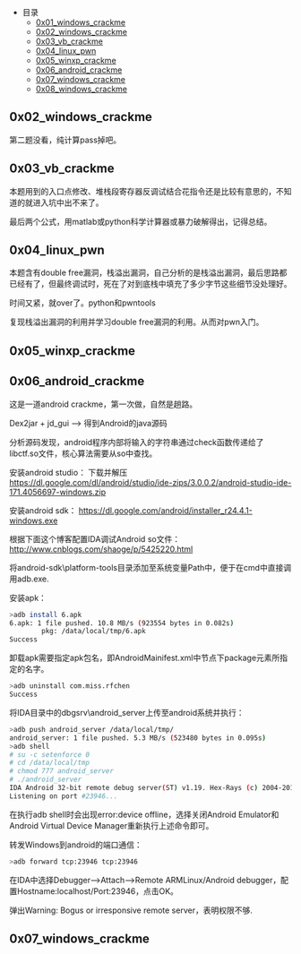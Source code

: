 * 目录
  * [0x01_windows_crackme](/ctf/kanxue_ctf_2017_writeups_0x01.md)
  * [0x02_windows_crackme]()
  * [0x03_vb_crackme]()
  * [0x04_linux_pwn]()
  * [0x05_winxp_crackme]()
  * [0x06_android_crackme]()
  * [0x07_windows_crackme](/ctf/kanxue_ctf_2017_writeups_0x07.md)
  * [0x08_windows_crackme](/ctf/kanxue_ctf_2017_writeups_0x08.md)

## 0x02_windows_crackme
第二题没看，纯计算pass掉吧。

## 0x03_vb_crackme

本题用到的入口点修改、堆栈段寄存器反调试结合花指令还是比较有意思的，不知道的就进入坑中出不来了。 

最后两个公式，用matlab或python科学计算器或暴力破解得出，记得总结。


## 0x04_linux_pwn

本题含有double free漏洞，栈溢出漏洞，自己分析的是栈溢出漏洞，最后思路都已经有了，但最终调试时，死在了对到底栈中填充了多少字节这些细节没处理好。

时间又紧，就over了。python和pwntools

复现栈溢出漏洞的利用并学习double free漏洞的利用。从而对pwn入门。


## 0x05_winxp_crackme


## 0x06_android_crackme

这是一道android crackme，第一次做，自然是趟路。

Dex2jar + jd_gui  --> 得到Android的java源码

分析源码发现，android程序内部将输入的字符串通过check函数传递给了libctf.so文件，核心算法需要从so中查找。

安装android studio：
下载并解压
https://dl.google.com/dl/android/studio/ide-zips/3.0.0.2/android-studio-ide-171.4056697-windows.zip

安装android sdk：
https://dl.google.com/android/installer_r24.4.1-windows.exe

根据下面这个博客配置IDA调试Android so文件：
http://www.cnblogs.com/shaoge/p/5425220.html

将android-sdk\platform-tools目录添加至系统变量Path中，便于在cmd中直接调用adb.exe.

安装apk：

```bash
>adb install 6.apk
6.apk: 1 file pushed. 10.8 MB/s (923554 bytes in 0.082s)
        pkg: /data/local/tmp/6.apk
Success
```

卸载apk需要指定apk包名，即AndroidMainifest.xml中<manifest>节点下package元素所指定的名字。

```bash
>adb uninstall com.miss.rfchen
Success
```

将IDA目录中的dbgsrv\android_server上传至android系统并执行：

```bash
>adb push android_server /data/local/tmp/
android_server: 1 file pushed. 5.3 MB/s (523480 bytes in 0.095s)
>adb shell
# su -c setenforce 0
# cd /data/local/tmp
# chmod 777 android_server                                                       <
# ./android_server
IDA Android 32-bit remote debug server(ST) v1.19. Hex-Rays (c) 2004-2015
Listening on port #23946...
```
在执行adb shell时会出现error:device offline，选择关闭Android Emulator和Android Virtual Device Manager重新执行上述命令即可。

转发Windows到android的端口通信：
```bash
>adb forward tcp:23946 tcp:23946
```

在IDA中选择Debugger-->Attach-->Remote ARMLinux/Android debugger，配置Hostname:localhost/Port:23946，点击OK。

弹出Warning: Bogus or irresponsive remote server，表明权限不够.


## 0x07_windows_crackme

